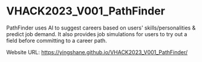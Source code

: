 # VHACK2023_V001_PathFinder
PathFinder uses AI to suggest careers based on users' skills/personalities &amp; predict job demand. It also provides job simulations for users to try out a field before committing to a career path. 

Website URL: https://yingshane.github.io/VHACK2023_V001_PathFinder/
